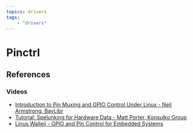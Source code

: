 ```yaml
---
topics: drivers
tags:
    - "drivers"
---
```


# Pinctrl

## References

### Videos

- [Introduction to Pin Muxing and GPIO Control Under Linux - Neil Armstrong, BayLibr](https://youtu.be/v8j1atWLRXo)
- [Tutorial: Spelunking for Hardware Data - Matt Porter, Konsulko Group](https://youtu.be/HO68sK6E0B8)
- [Linus Walleij - GPIO and Pin Control for Embedded Systems](https://youtu.be/AvuOKGvka9g)

